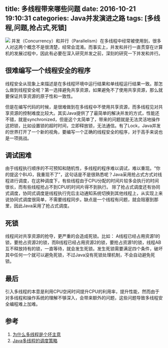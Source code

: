 title: 多线程带来哪些问题
date: 2016-10-21 19:10:31
categories: Java并发演进之路
tags: [多线程,问题,抢占式,死锁]
---
<img src="/img/problem.jpg" class="img-topic" />
并发（Concurrency）和并行（Parallelism）在多线程中经常被使用到，很多人对这两个概念不是很清楚，经常会混淆。而事实上，并发和并行一直贯穿在计算机的发展过程中，因此有必要在深入研究并发之前，深刻的研究一下并发和并行。
<!--more-->

## 很难编写一个线程安全的程序
线程安全从现象上来描述是在多线程环境中运行结果和单线程运行结果一致。那怎么做到线程安全呢？第一选择避免共享资源，如果避免不了使用共享资源，那么就要保证共享资源的原子性和一致性。

但是在编写代码的时候，是很难做到在多线程中不使用共享资源，而多线程见对共享资源的控制难度比较大。其实Java提供了了最简单的解决并发的方式，性能还不错，就是synchronized，但是这个太简单了，带来的问题就是无法灵活地操作这把锁，比如设置锁的超时时间，立即释放锁，无法通信。有了Lock，Java并发的世界打开了一个新的视角，要编写一个正确的线程安全的程序，对于高手来说也是一项挑战。

## 调试困难
由于线程执行顺序的不可预知和随机性，多线程的程序难以调试，难以重现。“你的提这个BUG，我重现不了”，这句话是不是很熟悉呢？Java采用抢占式方式对线程进行调度，在这种调度下，有些线程由于CPU分配的时间片较多会执行的时间很长，而有些线程抢占不到CPU的时间片得不到执行。
除了抢占式调度还有协同式调度，协同式调度是线程执行完后主动通知系统切换到其他线程上，从实现上来说协同式调度很简单，不需要线程同步。缺点是一个线程有问题，就会阻塞到那里，因此Java采用了抢占式调度。

## 死锁
线程间对共享资源的抢夺，更严重的会造成死锁。比如： A线程已经占用资源1的锁，要抢占资源2的锁，而B线程已经占用资源2的锁，要抢占资源1的锁，线程AB互不释放持有的锁，一直等待，就会发生死锁。发生死锁需要满足四个条件，破坏其中任何一个就可以避免死锁，不过Java没有死锁处理机制，不会自动避免死锁。

## 最后
引入多线程的本意是利用CPU空闲时间提升CPU的利用率，提升性能，然而由于对多线程和操作系统的理解不够深入，会带来额外的问题，这些问题导致多线程安全编程难上加难。

## 参考
1. [ 为什么多线程是个坏主意 ](http://ifeve.com/why-threads-bad/)
2. [ Java多线程的调度策略 ](http://blog.csdn.net/wangyangzhizhou/article/details/41122385)